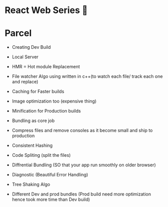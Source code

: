 # React Web Series 🚀

# Parcel

- Creating Dev Build
- Local Server
- HMR = Hot module Replacement
- File watcher Algo using written in c++(to watch each file/ track each one and replace)

- Caching for Faster builds
- Image optimization too (expensive thing)
- Minification for Production builds
- Bundling as core job
- Compress files and remove consoles as it become small and ship to production
- Consistent Hashing
- Code Spliting (split the files)
- Diffrential Bundling (SO that your app run smoothly on older browser)
- Diagnostic (Beautiful Error Handling)
- Tree Shaking Algo
- Different Dev and prod bundles (Prod build need more optimization hence took more time than Dev build)
